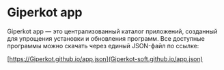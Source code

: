 # Giperkot app

Giperkot app — это централизованный каталог приложений, созданный для упрощения установки и обновления программ. Все доступные программы можно скачать через единый JSON-файл по ссылке:

[https://Giperkot.github.io/app.json](Giperkot-soft.github.io/app.json)
